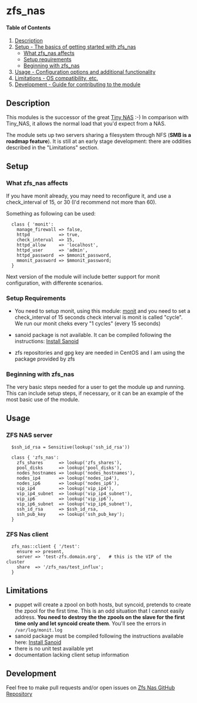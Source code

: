 # zfs_nas

#### Table of Contents

1. [Description](#description)
2. [Setup - The basics of getting started with zfs_nas](#setup)
    * [What zfs_nas affects](#what-zfs_nas-affects)
    * [Setup requirements](#setup-requirements)
    * [Beginning with zfs_nas](#beginning-with-zfs_nas)
3. [Usage - Configuration options and additional functionality](#usage)
4. [Limitations - OS compatibility, etc.](#limitations)
5. [Development - Guide for contributing to the module](#development)

## Description

This modules is the successor of the great [Tiny NAS](https://forge.puppet.com/maxadamo/tiny_nas) :-)
In comparison with Tiny_NAS, it allows the normal load that you'd expect from a NAS.

The module sets up two servers sharing a filesystem through NFS (**SMB is a roadmap feature**).
It is still at an early stage development: there are oddities described in the "Limitations" section.

## Setup

### What zfs_nas affects

If you have monit already, you may need to reconfigure it, and use a check_interval of 15, or 30 (I'd recommend not more than 60).

Something as following can be used:

```puppet
  class { 'monit':
    manage_firewall => false,
    httpd           => true,
    check_interval  => 15,
    httpd_allow     => 'localhost',
    httpd_user      => 'admin',
    httpd_password  => $mmonit_password,
    mmonit_password => $mmonit_password;
  }
```

Next version of the module will include better support for monit configuration, with differente scenarios.

### Setup Requirements

* You need to setup monit, using this module: [monit](https://forge.puppet.com/soli/monit) and you need to set a check_interval of 15 seconds
  check interval is monit is called "cycle". We run our monit cheks every "1 cycles" (every 15 seconds)

* sanoid package is not available. It can be compiled following the instructions: [Install Sanoid](https://github.com/jimsalterjrs/sanoid/blob/master/INSTALL.md)

* zfs repositories and gpg key are needed in CentOS and I am using the package provided by zfs

### Beginning with zfs_nas

The very basic steps needed for a user to get the module up and running. This can include setup steps, if necessary, or it can be an example of the most basic use of the module.

## Usage

### ZFS NAS server

```puppet
  $ssh_id_rsa = Sensitive(lookup('ssh_id_rsa'))

  class { 'zfs_nas':
    zfs_shares      => lookup('zfs_shares'),
    pool_disks      => lookup('pool_disks'),
    nodes_hostnames => lookup('nodes_hostnames'),
    nodes_ip4       => lookup('nodes_ip4'),
    nodes_ip6       => lookup('nodes_ip6'),
    vip_ip4         => lookup('vip_ip4'),
    vip_ip4_subnet  => lookup('vip_ip4_subnet'),
    vip_ip6         => lookup('vip_ip6'),
    vip_ip6_subnet  => lookup('vip_ip6_subnet'),
    ssh_id_rsa      => $ssh_id_rsa,
    ssh_pub_key     => lookup('ssh_pub_key');
  }
```

### ZFS Nas client

```puppet
  zfs_nas::client { '/test':
    ensure => present,
    server => 'test-zfs.domain.org',   # this is the VIP of the cluster
    share  => '/zfs_nas/test_influx';
  }
```

## Limitations

* puppet will create a zpool on both hosts, but syncoid, pretends to create the zpool for the first time. This is an odd situation that I cannot easily address. **You need to destroy the the zpools on the slave for the first time only and let syncoid create them**. You'll see the errors in `/var/log/monit.log`
* sanoid package must be compiled following the instructions available here: [Install Sanoid](https://github.com/jimsalterjrs/sanoid/blob/master/INSTALL.md)
* there is no unit test available yet
* documentation lacking client setup information

## Development

Feel free to make pull requests and/or open issues on [Zfs Nas GitHub Repository](https://github.com/maxadamo/zfs_nas)

